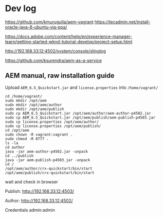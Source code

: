 # Dev log
https://github.com/kmurugulla/aem-vagrant
https://tecadmin.net/install-oracle-java-8-ubuntu-via-ppa/

https://docs.adobe.com/content/help/en/experience-manager-learn/getting-started-wknd-tutorial-develop/project-setup.html

http://192.168.33.12:4502/system/console/slinglog

https://github.com/ksurendra/aem-as-a-service



## AEM manual, raw installation guide
Upload `AEM_6.5_Quickstart.jar` and `license.properties` into `/home/vagrant/`
```
cd /home/vagrant/ 
sudo mkdir /opt/aem
sudo mkdir /opt/aem/author
sudo mkdir /opt/aem/publish
sudo cp AEM_6.5_Quickstart.jar /opt/aem/author/aem-author-p4502.jar
sudo cp AEM_6.5_Quickstart.jar /opt/aem/publish/aem-publish-p4503.jar
sudo cp license.properties /opt/aem/author/
sudo cp license.properties /opt/aem/publish/
cd /opt/aem
sudo chown -R vagrant:vagrant .
sudo chmod -R 0777 .
ls -la
cd author
java -jar aem-author-p4502.jar -unpack
cd ../publish
java -jar aem-publish-p4503.jar -unpack
cd /
/opt/aem/author/crx-quickstart/bin/start
/opt/aem/publish/crx-quickstart/bin/start
```

wait and check in browser
 
Publish: http://192.168.33.12:4503/

Author: http://192.168.33.12:4502/

Credentials admin:admin

